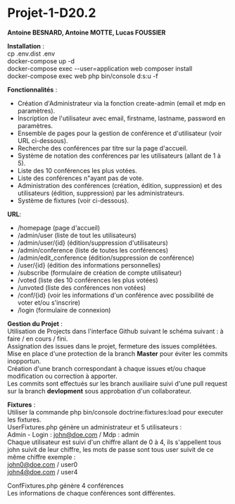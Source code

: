 # Projet-1-D20.2
<b>Antoine BESNARD, Antoine MOTTE, Lucas FOUSSIER</b><br>


<b>Installation</b> :<br>
cp .env.dist .env <br>
docker-compose up -d <br>
docker-compose exec --user=application web composer install <br>
docker-compose exec web php bin/console d:s:u -f <br>


<b>Fonctionnalités</b> :<br>
 - Création d'Administrateur via la fonction create-admin (email et mdp en paramètres).
 - Inscription de l'utilisateur avec email, firstname, lastname, password en paramètres.
 - Ensemble de pages pour la gestion de conférence et d'utilisateur (voir URL ci-dessous).
 - Recherche des conférences par titre sur la page d'accueil.
 - Système de notation des conférences par les utilisateurs (allant de 1 à 5).
 - Liste des 10 conférences les plus votées.
 - Liste des conférences n"ayant pas de vote.
 - Administration des conférences (création, édition, suppression) et des utilisateurs (édition, suppression) par les administrateurs.
 - Système de fixtures (voir ci-dessous).

    
<b>URL</b>:<br>
 - /homepage (page d'accueil)
 - /admin/user (liste de tout les utilisateurs)
 - /admin/user/{id} (édition/suppression d'utilisateurs)
 - /admin/conference (liste de toutes les conférences)
 - /admin/edit_conference (édition/suppression de conférence)
 - /user/{id} (édition des informations personnelles)
 - /subscribe (formulaire de création de compte utilisateur)
 - /voted (liste des 10 conférences les plus votées)
 - /unvoted (liste des conférences non votées)
 - /conf/{id} (voir les informations d'un conférence avec possibilité de voter et/ou s'inscrire)
 - /login (formulaire de connexion)


<b>Gestion du Projet</b> : <br>
Utilisation de Projects dans l'interface Github suivant le schéma suivant : à faire / en cours / fini.<br>
Assignation des issues dans le projet, fermeture des issues complétées.<br>
Mise en place d'une protection de la branch <b>Master</b> pour éviter les commits inopportun.<br>
Création d'une branch correspondant à chaque issues et/ou chaque modification ou correction à apporter.<br>
Les commits sont effectués sur les branch auxiliaire suivi d'une pull request sur la branch <b>devlopment</b> sous approbation d'un collaborateur.<br>

<b>Fixtures</b> : <br>
Utiliser la commande php bin/console doctrine:fixtures:load pour executer les fixtures.<br>
UserFixtures.php génère un administrateur et 5 utilisateurs :<br>
Admin - Login : john@doe.com / Mdp : admin<br>
Chaque utilisateur est suivi d'un chiffre allant de 0 à 4, ils s'appellent tous john suivit de leur chiffre,
les mots de passe sont tous user suivit de ce même chiffre exemple : <br>
john0@doe.com / user0 <br>
john4@doe.com / user4 <br>

ConfFixtures.php génère 4 conférences<br>
Les informations de chaque conférences sont différentes.<br>
